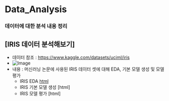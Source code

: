 # Data_Analysis
### 데이터에 대한 분석 내용 정리

## [IRIS 데이터 분석해보기]
 * 데이터 참조 : https://www.kaggle.com/datasets/uciml/iris
 * ![Image](https://storage.googleapis.com/kaggle-datasets-images/19/19/default-backgrounds/dataset-cover.jpg)
 * 내용 : 머신러닝 논문에 사용된 IRIS 데이터 셋에 대해 EDA, 기본 모델 생성 및 모델 평가
   * IRIS EDA [html](https://github.com/chanbyeol01/Data_Analysis/blob/main/IRIS_BASIC01.html)
   * IRIS 기본 모델 생성 [html]
   * IRIS 모델 평가 [html]
